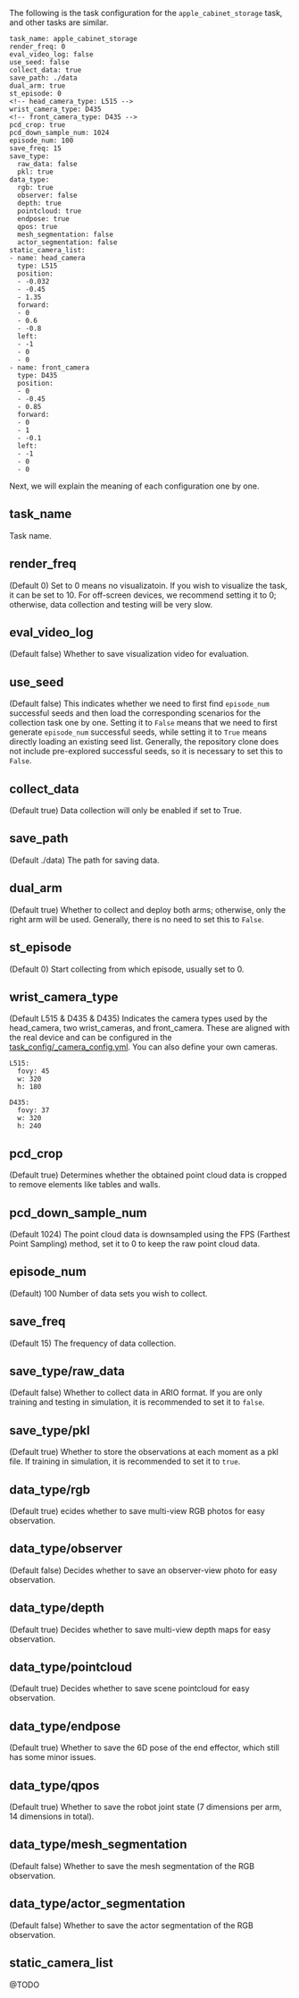 The following is the task configuration for the `apple_cabinet_storage` task, and other tasks are similar.
```
task_name: apple_cabinet_storage
render_freq: 0
eval_video_log: false
use_seed: false
collect_data: true
save_path: ./data
dual_arm: true
st_episode: 0
<!-- head_camera_type: L515 -->
wrist_camera_type: D435
<!-- front_camera_type: D435 -->
pcd_crop: true
pcd_down_sample_num: 1024
episode_num: 100
save_freq: 15
save_type:
  raw_data: false
  pkl: true
data_type:
  rgb: true
  observer: false
  depth: true
  pointcloud: true
  endpose: true
  qpos: true
  mesh_segmentation: false
  actor_segmentation: false
static_camera_list:
- name: head_camera
  type: L515
  position:
  - -0.032
  - -0.45
  - 1.35
  forward:
  - 0
  - 0.6
  - -0.8
  left:
  - -1
  - 0
  - 0
- name: front_camera
  type: D435
  position:
  - 0
  - -0.45
  - 0.85
  forward:
  - 0
  - 1
  - -0.1
  left:
  - -1
  - 0
  - 0
```
Next, we will explain the meaning of each configuration one by one.
## task_name
Task name.

## render_freq
(Default 0) Set to 0 means no visualizatoin. If you wish to visualize the task, it can be set to 10. For off-screen devices, we recommend setting it to 0; otherwise, data collection and testing will be very slow.

## eval_video_log
(Default false) Whether to save visualization video for evaluation.

## use_seed
(Default false) This indicates whether we need to first find `episode_num` successful seeds and then load the corresponding scenarios for the collection task one by one. Setting it to `False` means that we need to first generate `episode_num` successful seeds, while setting it to `True` means directly loading an existing seed list. Generally, the repository clone does not include pre-explored successful seeds, so it is necessary to set this to `False`.

## collect_data
(Default true) Data collection will only be enabled if set to True.

## save_path
(Default ./data) The path for saving data.

## dual_arm
(Default true) Whether to collect and deploy both arms; otherwise, only the right arm will be used. Generally, there is no need to set this to `False`.

## st_episode
(Default 0) Start collecting from which episode, usually set to 0.

<!-- ## head_camera_type & wrist_camera_type & front_camera_type -->
## wrist_camera_type
(Default L515 & D435 & D435) Indicates the camera types used by the head_camera, two wrist_cameras, and front_camera. These are aligned with the real device and can be configured in the [task_config/_camera_config.yml](./task_config/_camera_config.yml). You can also define your own cameras.

```
L515:
  fovy: 45
  w: 320
  h: 180

D435:
  fovy: 37
  w: 320
  h: 240
```

## pcd_crop
(Default true) Determines whether the obtained point cloud data is cropped to remove elements like tables and walls.

## pcd_down_sample_num
(Default 1024) The point cloud data is downsampled using the FPS (Farthest Point Sampling) method, set it to 0 to keep the raw point cloud data.

## episode_num
(Default) 100 Number of data sets you wish to collect.

## save_freq
(Default 15) The frequency of data collection.

## save_type/raw_data
(Default false) Whether to collect data in ARIO format. If you are only training and testing in simulation, it is recommended to set it to `false`.

## save_type/pkl
(Default true) Whether to store the observations at each moment as a pkl file. If training in simulation, it is recommended to set it to `true`.

## data_type/rgb
(Default true) ecides whether to save multi-view RGB photos for easy observation.

## data_type/observer
(Default false) Decides whether to save an observer-view photo for easy observation.

## data_type/depth
(Default true) Decides whether to save multi-view depth maps for easy observation.

## data_type/pointcloud
(Default true) Decides whether to save scene pointcloud for easy observation.

## data_type/endpose
(Default true) Whether to save the 6D pose of the end effector, which still has some minor issues.

## data_type/qpos
(Default true) Whether to save the robot joint state (7 dimensions per arm, 14 dimensions in total).

## data_type/mesh_segmentation
(Default false) Whether to save the mesh segmentation of the RGB observation.

## data_type/actor_segmentation
(Default false) Whether to save the actor segmentation of the RGB observation.

## static_camera_list

@TODO
